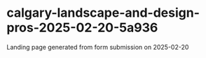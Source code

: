 # calgary-landscape-and-design-pros-2025-02-20-5a936
Landing page generated from form submission on 2025-02-20
